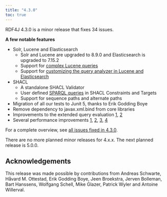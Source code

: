 ```yaml
---
title: "4.3.0"
toc: true
---
```

RDF4J 4.3.0 is a minor release that fixes 34 issues. 

**A few notable features**
- Solr, Lucene and Elasticsearch
    - Solr and Lucene are upgraded to 8.9.0 and Elasticsearch is upgraded to 7.15.2
    - Support for [complex Lucene queries](https://github.com/eclipse/rdf4j/pull/4196)
    - Support for [customizing the query analyzer in Lucene and Elasticsearch](https://github.com/eclipse/rdf4j/issues/4235)
 - SHACL
   - A standalone SHACL Validator
   - User defined [SPARQL queries](https://github.com/eclipse/rdf4j/issues/4489) in SHACL Constraints and Targets
   - Support for sequence paths and alternate paths
 - Migration of all our tests to Junit 5, thanks to Erik Godding Boye
 - Remove dependency to javax.xml.bind from core libraries
 - Improvements to the extended query evaluation [1](https://github.com/eclipse/rdf4j/issues/635), [2](https://github.com/eclipse/rdf4j/issues/3947) 
 - Several performance improvements [1](https://github.com/eclipse/rdf4j/issues/3798), [2](https://github.com/eclipse/rdf4j/pull/3799), [3](https://github.com/eclipse/rdf4j/issues/4435), [4](https://github.com/eclipse/rdf4j/issues/4212) 

For a complete overview, see [all issues fixed in 4.3.0](https://github.com/eclipse/rdf4j/milestone/89?closed=1).

There are no more planned minor releases for 4.x.x. The next planned release is 5.0.0.

## Acknowledgements

This release was made possible by contributions from Andreas Schwarte, Håvard M. Ottestad, Erik Godding Boye, Jeen Broekstra, Jerven Bolleman, Bart Hanssens, Wolfgang Schell, Mike Glazer, Patrick Wyler and Antoine Willerval.
